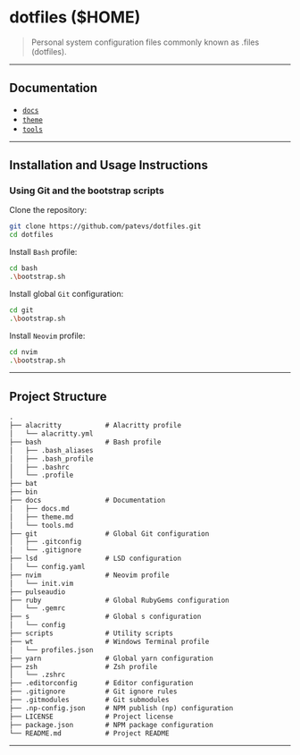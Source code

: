 # dotfiles ($HOME)

> Personal system configuration files commonly known as .files (dotfiles).

---

## Documentation

- [`docs`](./docs/docs.md)
- [`theme`](./docs/theme.md)
- [`tools`](./docs/tools.md)

---

## Installation and Usage Instructions

### Using Git and the bootstrap scripts

Clone the repository:

```bash
git clone https://github.com/patevs/dotfiles.git
cd dotfiles
```

Install `Bash` profile:

```bash
cd bash
.\bootstrap.sh
```

Install global `Git` configuration:

```bash
cd git
.\bootstrap.sh
```

Install `Neovim` profile:

```bash
cd nvim
.\bootstrap.sh
```

<!--
Initialize `Git` submodules:

```powershell
git submodule update --init --recursive
```
-->

---

## Project Structure

```md
.
├── alacritty           # Alacritty profile
│   └── alacritty.yml
├── bash                # Bash profile
│   ├── .bash_aliases
│   ├── .bash_profile
│   ├── .bashrc
│   └── .profile
├── bat
├── bin
├── docs                # Documentation
│   ├── docs.md
│   ├── theme.md
│   └── tools.md
├── git                 # Global Git configuration
│   ├── .gitconfig
│   └── .gitignore
├── lsd                 # LSD configuration
│   └── config.yaml
├── nvim                # Neovim profile
│   └── init.vim
├── pulseaudio
├── ruby                # Global RubyGems configuration
│   └── .gemrc
├── s                   # Global s configuration
│   └── config
├── scripts             # Utility scripts
├── wt                  # Windows Terminal profile
│   └── profiles.json
├── yarn                # Global yarn configuration
├── zsh                 # Zsh profile
│   └── .zshrc
├── .editorconfig       # Editor configuration
├── .gitignore          # Git ignore rules
├── .gitmodules         # Git submodules
├── .np-config.json     # NPM publish (np) configuration
├── LICENSE             # Project license
├── package.json        # NPM package configuration
└── README.md           # Project README
```

---
